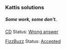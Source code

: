 ﻿### Kattis solutions

##### Some work, some don't.





[CD](https://open.kattis.com/problems/cd) Status: [Wrong answer](https://open.kattis.com/submissions/3007713) 
























[FizzBuzz](https://open.kattis.com/problems/fizzbuzz) Status: [Accepted](https://open.kattis.com/submissions/3003968)